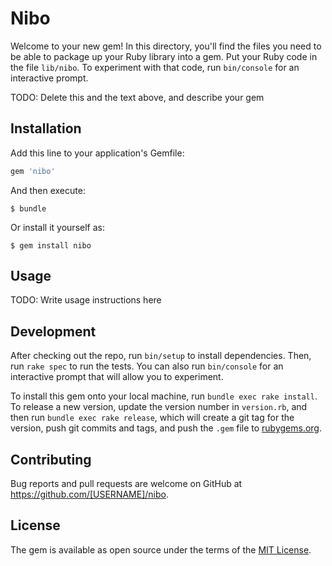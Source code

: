 # Nibo

Welcome to your new gem! In this directory, you'll find the files you need to be able to package up your Ruby library into a gem. Put your Ruby code in the file `lib/nibo`. To experiment with that code, run `bin/console` for an interactive prompt.

TODO: Delete this and the text above, and describe your gem

## Installation

Add this line to your application's Gemfile:

```ruby
gem 'nibo'
```

And then execute:

    $ bundle

Or install it yourself as:

    $ gem install nibo

## Usage

TODO: Write usage instructions here

## Development

After checking out the repo, run `bin/setup` to install dependencies. Then, run `rake spec` to run the tests. You can also run `bin/console` for an interactive prompt that will allow you to experiment.

To install this gem onto your local machine, run `bundle exec rake install`. To release a new version, update the version number in `version.rb`, and then run `bundle exec rake release`, which will create a git tag for the version, push git commits and tags, and push the `.gem` file to [rubygems.org](https://rubygems.org).

## Contributing

Bug reports and pull requests are welcome on GitHub at https://github.com/[USERNAME]/nibo.


## License

The gem is available as open source under the terms of the [MIT License](http://opensource.org/licenses/MIT).

